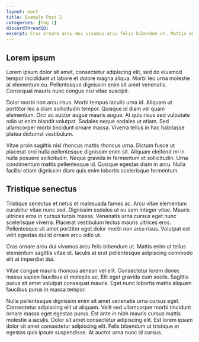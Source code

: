 ```yaml
---
layout: post
title: Example Post 2
categories: [Tag 1]
discordThreadID: 
excerpt: Cras ornare arcu dui vivamus arcu felis bibendum ut. Mattis enim ut tellus elementum sagittis vitae et. Iaculis at erat pellentesque adipiscing commodo elit at imperdiet dui.
---
```


## Lorem ipsum
Lorem ipsum dolor sit amet, consectetur adipiscing elit, sed do eiusmod tempor incididunt ut labore et dolore magna aliqua. Morbi leo urna molestie at elementum eu. Pellentesque dignissim enim sit amet venenatis. Consequat mauris nunc congue nisi vitae suscipit. 

Dolor morbi non arcu risus. Morbi tempus iaculis urna id. Aliquam ut porttitor leo a diam sollicitudin tempor. Quisque id diam vel quam elementum. Orci ac auctor augue mauris augue. At quis risus sed vulputate odio ut enim blandit volutpat. Sodales neque sodales ut etiam. Sed ullamcorper morbi tincidunt ornare massa. Viverra tellus in hac habitasse platea dictumst vestibulum.

Vitae proin sagittis nisl rhoncus mattis rhoncus urna. Dictum fusce ut placerat orci nulla pellentesque dignissim enim sit. Aliquam eleifend mi in nulla posuere sollicitudin. Neque gravida in fermentum et sollicitudin. Urna condimentum mattis pellentesque id. Quisque egestas diam in arcu. Nulla facilisi etiam dignissim diam quis enim lobortis scelerisque fermentum. 

## Tristique senectus
Tristique senectus et netus et malesuada fames ac. Arcu vitae elementum curabitur vitae nunc sed. Dignissim sodales ut eu sem integer vitae. Mauris ultrices eros in cursus turpis massa. Venenatis urna cursus eget nunc scelerisque viverra. Placerat vestibulum lectus mauris ultrices eros. Pellentesque sit amet porttitor eget dolor morbi non arcu risus. Volutpat est velit egestas dui id ornare arcu odio ut.

Cras ornare arcu dui vivamus arcu felis bibendum ut. Mattis enim ut tellus elementum sagittis vitae et. Iaculis at erat pellentesque adipiscing commodo elit at imperdiet dui. 

Vitae congue mauris rhoncus aenean vel elit. Consectetur lorem donec massa sapien faucibus et molestie ac. Elit eget gravida cum sociis. Sagittis purus sit amet volutpat consequat mauris. Eget nunc lobortis mattis aliquam faucibus purus in massa tempor. 

Nulla pellentesque dignissim enim sit amet venenatis urna cursus eget. Consectetur adipiscing elit ut aliquam. Velit sed ullamcorper morbi tincidunt ornare massa eget egestas purus. Est ante in nibh mauris cursus mattis molestie a iaculis. Dolor sit amet consectetur adipiscing elit. Est lorem ipsum dolor sit amet consectetur adipiscing elit. Felis bibendum ut tristique et egestas quis ipsum suspendisse. At auctor urna nunc id cursus.